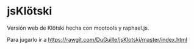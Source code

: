 jsKlötski
=========

Versión web de Klötski hecha con mootools y raphael.js.

Para jugarlo ir a https://rawgit.com/DuGuille/jsKlotski/master/index.html
